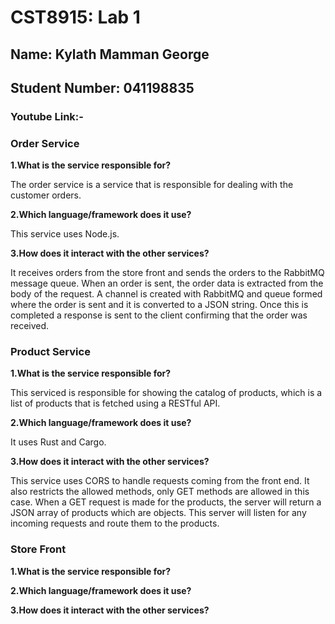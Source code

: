# CST8915: Lab 1

## Name: Kylath Mamman George

## Student Number: 041198835

### Youtube Link:-

### Order Service

**1.What is the service responsible for?**

The order service is a service that is responsible for dealing with the customer orders.

**2.Which language/framework does it use?**

This service uses Node.js.

**3.How does it interact with the other services?**

It receives orders from the store front and sends the orders to the RabbitMQ message queue. When an order is sent, the order data is extracted from the body of the request. A channel is created with RabbitMQ and queue formed where the order is sent and it is converted to a JSON string. Once this is completed a response is sent to the client confirming that the order was received.

### Product Service

**1.What is the service responsible for?**

This serviced is responsible for showing the catalog of products, which is a list of products that is fetched using a RESTful API.

**2.Which language/framework does it use?**

It uses Rust and Cargo.
  
**3.How does it interact with the other services?**

This service uses CORS to handle requests coming from the front end. It also restricts the allowed methods, only GET methods are allowed in this case. When a GET request is made for the products, the server will return a JSON array of products which are objects. This server will listen for any incoming requests and route them to the products.

### Store Front

**1.What is the service responsible for?**

**2.Which language/framework does it use?**

**3.How does it interact with the other services?**
